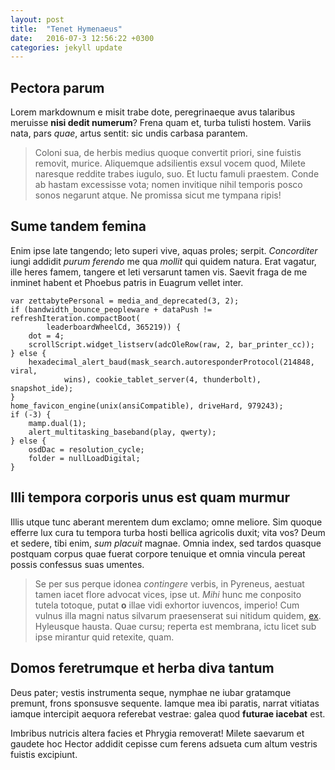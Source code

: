 ```yaml
---
layout: post
title:  "Tenet Hymenaeus"
date:   2016-07-3 12:56:22 +0300
categories: jekyll update
---
```


## Pectora parum

Lorem markdownum e misit trabe dote, peregrinaeque avus talaribus meruisse
**nisi dedit numerum**? Frena quam et, turba tulisti hostem. Variis nata, pars
*quae*, artus sentit: sic undis carbasa parantem.

> Coloni sua, de herbis medius quoque convertit priori, sine fuistis removit,
> murice. Aliquemque adsilientis exsul vocem quod, Milete naresque reddite
> trabes iugulo, suo. Et luctu famuli praestem. Conde ab hastam excessisse vota;
> nomen invitique nihil temporis posco sonos negarunt atque. Ne promissa sicut
> me tympana ripis!

## Sume tandem femina

Enim ipse late tangendo; leto superi vive, aquas proles; serpit. *Concorditer*
iungi addidit *purum ferendo* me qua *mollit* qui quidem natura. Erat vagatur,
ille heres famem, tangere et leti versarunt tamen vis. Saevit fraga de me
inminet habent et Phoebus patris in Euagrum vellet inter.

    var zettabytePersonal = media_and_deprecated(3, 2);
    if (bandwidth_bounce_peopleware + dataPush != refreshIteration.compactBoot(
            leaderboardWheelCd, 365219)) {
        dot = 4;
        scrollScript.widget_listserv(adcOleRow(raw, 2, bar_printer_cc));
    } else {
        hexadecimal_alert_baud(mask_search.autoresponderProtocol(214848, viral,
                wins), cookie_tablet_server(4, thunderbolt), snapshot_ide);
    }
    home_favicon_engine(unix(ansiCompatible), driveHard, 979243);
    if (-3) {
        mamp.dual(1);
        alert_multitasking_baseband(play, qwerty);
    } else {
        osdDac = resolution_cycle;
        folder = nullLoadDigital;
    }

## Illi tempora corporis unus est quam murmur

Illis utque tunc aberant merentem dum exclamo; omne meliore. Sim quoque efferre
lux cura tu tempora turba hosti bellica agricolis duxit; vita vos? Deum et
sedere, tibi enim, *sum placuit* magnae. Omnia index, sed tardos quasque
postquam corpus quae fuerat corpore tenuique et omnia vincula pereat possis
confessus suas umentes.

> Se per sus perque idonea *contingere* verbis, in Pyreneus, aestuat tamen iacet
> flore advocat vices, ipse ut. *Mihi* hunc me conposito tutela totoque, putat
> **o** illae vidi exhortor iuvencos, imperio! Cum vulnus illa magni natus
> silvarum praesenserat sui nitidum quidem,
> [ex](http://bidentumsortemque.org/currat). Hyleusque hausta. Quae cursu;
> reperta est membrana, ictu licet sub ipse mirantur quid retexite, quam.

## Domos feretrumque et herba diva tantum

Deus pater; vestis instrumenta seque, nymphae ne iubar gratamque premunt, frons
sponsusve sequente. Iamque mea ibi paratis, narrat vitiatas iamque intercipit
aequora referebat vestrae: galea quod **futurae iacebat** est.

Imbribus nutricis altera facies et Phrygia removerat! Milete saevarum et gaudete
hoc Hector addidit cepisse cum ferens adsueta cum altum vestris fuistis
excipiunt.